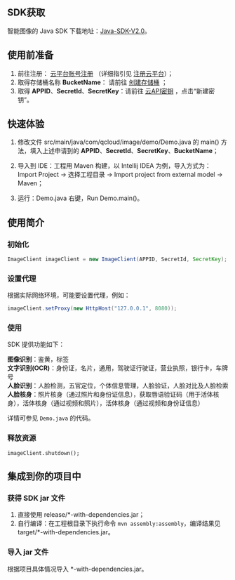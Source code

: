## SDK获取
智能图像的 Java SDK 下载地址：[Java-SDK-V2.0](http://github.com/tencentyun/image-java-sdk-v2.0)。

## 使用前准备​		
  1. 前往注册： [云平台账号注册](/register) （详细指引见 [注册云平台](/document/product/378/9603)）；
  2. 取得存储桶名称 **BucketName**： 请前往 [创建存储桶](/document/product/460/10637) ；
  3. 取得 **APPID**、**SecretId**、**SecretKey**：请前往 [云API密钥](http://console.tcecqpoc.fsphere.cn/cam/capi) ，点击“新建密钥”。

## 快速体验
1. 修改文件 src/main/java/com/qcloud/image/demo/Demo.java 的 main() 方法，填入上述申请到的 **APPID**、**SecretId**、**SecretKey**、**BucketName**；

2. 导入到 IDE：工程用 Maven 构建，以 Intellij IDEA 为例，导入方式为：Import Project -> 选择工程目录 -> 
  Import project from external model -> Maven；

3. 运行：Demo.java 右键，Run Demo.main()。

## 使用简介
### 初始化

```java
ImageClient imageClient = new ImageClient(APPID, SecretId, SecretKey);
```

### 设置代理
根据实际网络环境，可能要设置代理，例如：

```java
imageClient.setProxy(new HttpHost("127.0.0.1", 8080));
```

### 使用
SDK 提供功能如下：

**图像识别**：鉴黄，标签  
**文字识别(OCR)**：身份证，名片，通用，驾驶证行驶证，营业执照，银行卡，车牌号  
**人脸识别**：人脸检测，五官定位，个体信息管理，人脸验证，人脸对比及人脸检索  
**人脸核身**：照片核身（通过照片和身份证信息），获取唇语验证码（用于活体核身），活体核身（通过视频和照片），活体核身（通过视频和身份证信息）

详情可参见 `Demo.java` 的代码。

### 释放资源
`imageClient.shutdown();`

## 集成到你的项目中
### 获得 SDK jar 文件
1. 直接使用 release/*-with-dependencies.jar；
2. 自行编译：在工程根目录下执行命令 `mvn assembly:assembly`，编译结果见 target/*-with-dependencies.jar。

### 导入 jar 文件
根据项目具体情况导入 *-with-dependencies.jar。
